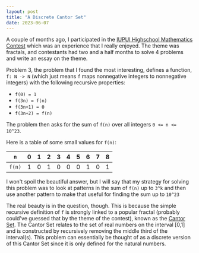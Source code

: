 ```yaml
---
layout: post
title: "A Discrete Cantor Set"
date: 2023-06-07
---
```


A couple of months ago, I participated in the [IUPUI Highschool Mathematics Contest](https://science.iupui.edu/math/about/math-contest/index.html)
which was an experience that I really enjoyed. The theme was fractals, and contestants had two and a half months to solve 4 problems and
write an essay on the theme.

Problem 3, the problem that I found the most interesting, defines a function, `f: N -> N` (which just means `f` maps
nonnegative integers to nonnegative integers) with the following recursive properties:
* `f(0) = 1`
* `f(3n) = f(n)`
* `f(3n+1) = 0`
* `f(3n+2) = f(n)`

The problem then asks for the sum of `f(n)` over all integers `0 <= n <= 10^23`.

Here is a table of some small values for `f(n)`:

| `n`    | 0 | 1 | 2 | 3 | 4 | 5 | 6 | 7 | 8 |
|--------|---|---|---|---|---|---|---|---|---|
| `f(n)` | 1 | 0 | 1 | 0 | 0 | 0 | 1 | 0 | 1 |

I won't spoil the beautiful answer, but I will say that my strategy for solving this problem was to look
at patterns in the sum of `f(n)` up to `3^k` and then use another pattern to make that useful for
finding the sum up to `10^23`

The real beauty is in the question, though. This is because the simple recursive definition of `f` is strongly linked
to a popular fractal (probably could've guessed that by the theme of the contest), known as the [Cantor Set](https://en.wikipedia.org/wiki/Cantor_set). 
The Cantor Set relates to the set of real numbers on the interval [0,1] and is constructed by recursively removing
the middle third of the interval(s). This problem can essentially be thought of as a discrete version of this
Cantor Set since it is only defined for the natural numbers.